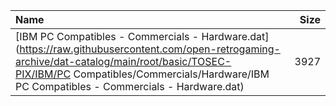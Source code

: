 |Name|Size|
|:---|---:|
|[IBM PC Compatibles - Commercials - Hardware.dat](https://raw.githubusercontent.com/open-retrogaming-archive/dat-catalog/main/root/basic/TOSEC-PIX/IBM/PC Compatibles/Commercials/Hardware/IBM PC Compatibles - Commercials - Hardware.dat)|3927|
